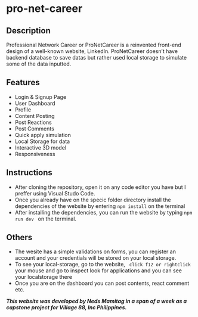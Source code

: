 # pro-net-career
## Description
Professional Network Career or ProNetCareer is a reinvented front-end design of a well-known website, LinkedIn. ProNetCareer doesn’t have backend database to save datas but rather used local storage to simulate some of the data inputted.
## Features
- Login & Signup Page
- User Dashboard
- Profile
- Content Posting
- Post Reactions
- Post Comments
- Quick apply simulation
- Local Storage for data
- Interactive 3D model
- Responsiveness
## Instructions
- After cloning the repository, open it on any code editor you have but I preffer using Visual Studo Code.
- Once you already have on the specic folder directory install the dependencies of the website by entering
`npm install` on the terminal
- After installing the dependencies, you can run the website by typing 
`npm run dev ` on the terminal.
## Others
- The wesite has a simple validations on forms, you can register an account and your credentials will be stored on  your local storage.
- To see your local-storage, go to the website, ` click f12 or rightclick`  your mouse and go to inspect look for applications and you can see your localstorage there
- Once you are on the dashboard you can post contents, react comment etc.

***This website was developed by Neds Mamitag in a span of a week as a capstone project for Village 88, Inc Philippines.***
